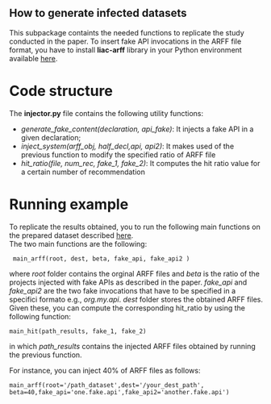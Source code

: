 ##  How to generate infected datasets

This subpackage containts the needed functions to replicate the study conducted in the paper. To insert fake API invocations in the ARFF file format, you have to install **liac-arff** library in your Python environment available [here](https://github.com/renatopp/liac-arff). 
# Code structure
The **injector.py** file contains the following utility functions: 

 - *generate_fake_content(declaration, api_fake)*: It injects a fake API in a given declaration;
 - *inject_system(arff_obj, half_decl,api, api2)*: It makes used of the previous function to modify the specified ratio of ARFF file
 - *hit_ratio(file, num_rec, fake_1, fake_2)*: It computes the hit ratio value for a certain number of recommendation	

# Running example
	
To replicate the results obtained, you to run the following main functions on the prepared dataset described [here](https://github.com/ASE2021-AML/APIRecSys/tree/master/UPMiner_PAM/dataset).	
The two main functions are the following:

     main_arff(root, dest, beta, fake_api, fake_api2 )
    
where *root* folder contains the orginal ARFF files and *beta* is the ratio of the projects injected with fake APIs as described in the paper. *fake_api* and *fake_api2* are the two fake invocations that have to be specified in a specifici formato e.g., *org.my.api*. *dest* folder stores the obtained ARFF files. Given these, you can compute the corresponding hit_ratio by using the following function:

    main_hit(path_results, fake_1, fake_2)
in  which *path_results* contains the injected ARFF files obtained by running the previous function.

For instance, you can inject 40% of ARFF files as follows:

    main_arff(root='/path_dataset',dest='/your_dest_path', beta=40,fake_api='one.fake.api',fake_api2='another.fake.api')
